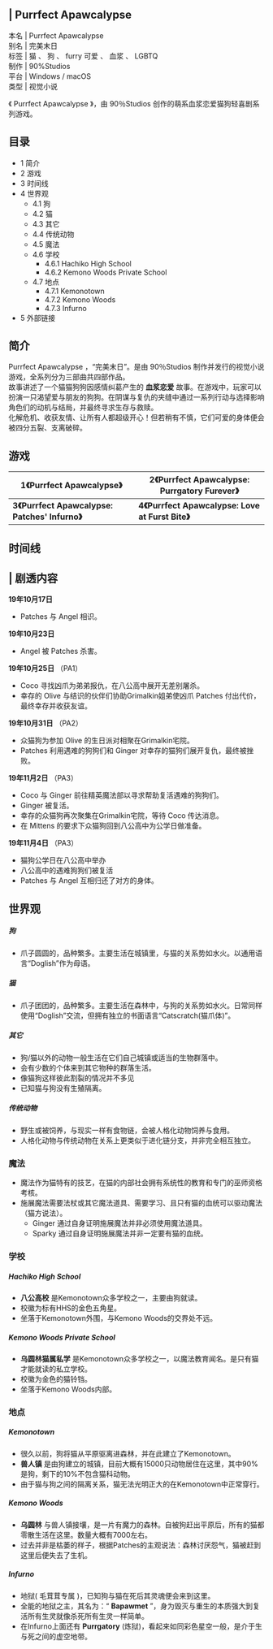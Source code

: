 |  Purrfect Apawcalypse  
---  
本名  |  Purrfect Apawcalypse   
别名  |  完美末日   
标签  |  猫  、  狗  、  furry  可爱  、  血浆  、  LGBTQ   
制作  |  90%Studios   
平台  |  Windows  /  macOS   
类型  |  视觉小说   
  
《  Purrfect Apawcalypse  》，由  90％Studios  创作的萌系血浆恋爱猫狗轻喜剧系列游戏。

##  目录

  * 1  简介 
  * 2  游戏 
  * 3  时间线 
  * 4  世界观 
    * 4.1  狗 
    * 4.2  猫 
    * 4.3  其它 
    * 4.4  传统动物 
    * 4.5  魔法 
    * 4.6  学校 
      * 4.6.1  Hachiko High School 
      * 4.6.2  Kemono Woods Private School 
    * 4.7  地点 
      * 4.7.1  Kemonotown 
      * 4.7.2  Kemono Woods 
      * 4.7.3  Infurno 
  * 5  外部链接 

##  简介

Purrfect Apawcalypse  ，“完美末日”。是由  90％Studios  制作并发行的视觉小说游戏，全系列分为三部曲共四部作品。  
故事讲述了一个猫猫狗狗因感情纠葛产生的 **血浆恋爱**
故事。在游戏中，玩家可以扮演一只渴望爱与朋友的狗狗。在阴谋与复仇的夹缝中通过一系列行动与选择影响角色们的动机与结局，并最终寻求生存与救赎。  
化解危机、收获友情、让所有人都超级开心！但若稍有不慎，它们可爱的身体便会被四分五裂、支离破碎。

##  游戏

|  **1《Purrfect Apawcalypse》** |  **2《Purrfect Apawcalypse: Purrgatory Furever》**  
---|---  
**3《Purrfect Apawcalypse: Patches' Infurno》** |  **4《Purrfect Apawcalypse: Love at Furst Bite》**  
  
##  时间线

|  剧透内容  
---  
**19年10月17日** </br>

  * Patches  与  Angel  相识。 

**19年10月23日** </br>

  * Angel  被  Patches  杀害。 

**19年10月25日** （PA1） </br>

  * Coco  寻找凶爪为弟弟报仇，在八公高中展开无差别屠杀。 
  * 幸存的  Olive  与结识的伙伴们协助Grimalkin姐弟使凶爪  Patches  付出代价，最终幸存并收获友谊。 

**19年10月31日** （PA2） </br>

  * 众猫狗为参加  Olive  的生日派对相聚在Grimalkin宅院。 
  * Patches  利用遇难的狗狗们和  Ginger  对幸存的猫狗们展开复仇，最终被挫败。 

**19年11月2日** （PA3） </br>

  * Coco  与  Ginger  前往精英魔法部以寻求帮助复活遇难的狗狗们。 
  * Ginger  被复活。 
  * 幸存的众猫狗再次聚集在Grimalkin宅院，等待  Coco  传达消息。 
  * 在  Mittens  的要求下众猫狗回到八公高中为公学日做准备。 

**19年11月4日** （PA3） </br>

  * 猫狗公学日在八公高中举办 
  * 八公高中的遇难狗狗们被复活 
  * Patches  与  Angel  互相归还了对方的身体。 

  
  
##  世界观

#####  狗

  * 爪子圆圆的，品种繁多。主要生活在城镇里，与猫的关系势如水火。以通用语言“Doglish”作为母语。 

#####  猫

  * 爪子团团的，品种繁多。主要生活在森林中，与狗的关系势如水火。日常同样使用“Doglish”交流，但拥有独立的书面语言“Catscratch(猫爪体)”。 

#####  其它

  * 狗/猫以外的动物一般生活在它们自己城镇或适当的生物群落中。 
  * 会有少数的个体来到其它物种的群落生活。 
  * 像猫狗这样彼此割裂的情况并不多见 
  * 已知猫与狗没有生殖隔离。 

#####  传统动物

  * 野生或被饲养，与现实一样有食物链，会被人格化动物饲养与食用。 
  * 人格化动物与传统动物在关系上更类似于进化链分支，并非完全相互独立。 

###  魔法

  * 魔法作为猫特有的技艺，在猫的内部社会拥有系统性的教育和专门的巫师资格考核。 
  * 施展魔法需要法杖或其它魔法道具、需要学习、且只有猫的血统可以驱动魔法（猫方说法）。 
    * Ginger  通过自身证明施展魔法并非必须使用魔法道具。 
    * Sparky  通过自身证明施展魔法并非一定要有猫的血统。 

###  学校

#####  Hachiko High School

  * **八公高校** 是Kemonotown众多学校之一，主要由狗就读。 
  * 校徽为标有HHS的金色五角星。 
  * 坐落于Kemonotown外围，与Kemono Woods的交界处不远。 

#####  Kemono Woods Private School

  * **乌圆林猫属私学** 是Kemonotown众多学校之一，以魔法教育闻名。是只有猫才能就读的私立学校。 
  * 校徽为金色的猫铃铛。 
  * 坐落于Kemono Woods内部。 

###  地点

#####  Kemonotown

  * 很久以前，狗将猫从平原驱离进森林，并在此建立了Kemonotown。 
  * **兽人镇** 是由狗建立的城镇，目前大概有15000只动物居住在这里，其中90%是狗，剩下的10%不包含猫科动物。 
  * 由于猫与狗之间的隔离关系，猫无法光明正大的在Kemonotown中正常穿行。 

#####  Kemono Woods

  * **乌圆林** 与兽人镇接壤，是一片有魔力的森林。自被狗赶出平原后，所有的猫都零散生活在这里。数量大概有7000左右。 
  * 过去并非是枯萎的样子，根据Patches的主观说法：森林讨厌怨气，猫被赶到这里后便失去了生机。 

#####  Infurno

  * 地狱(  毛茸茸专属  )，已知狗与猫在死后其灵魂便会来到这里。 
  * 全能的地狱之主，其名为：“ **Bapawmet** ”，身为毁灭与重生的本质强大到复活所有生灵就像杀死所有生灵一样简单。 
  * 在Infurno上面还有 **Purrgatory** (炼狱)，看起来如同彩色星空一般，是介于生与死之间的虚空地带。 